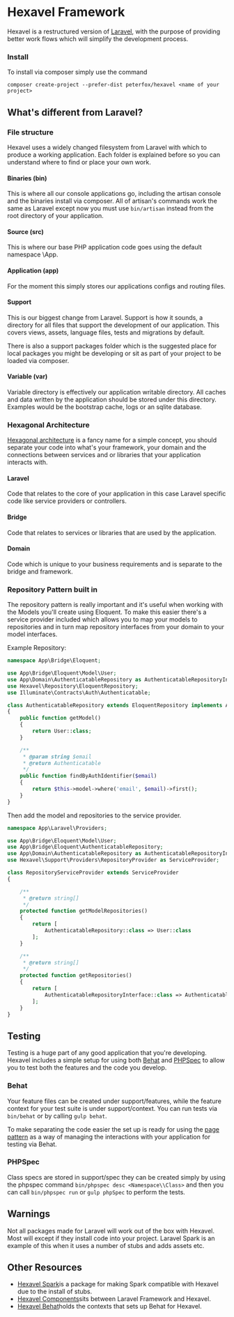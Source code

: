 # Hexavel Framework

Hexavel is a restructured version of [Laravel](http://laravel.com), with the purpose of providing better work flows which
will simplify the development process.

### Install

To install via composer simply use the command

```
composer create-project --prefer-dist peterfox/hexavel <name of your project>
```

## What's different from Laravel?

### File structure

Hexavel uses a widely changed filesystem from Laravel with which to produce a working application. Each folder is
explained before so you can understand where to find or place your own work.

#### Binaries (bin)

This is where all our console applications go, including the artisan console and the binaries install via composer.
All of artisan's commands work the same as Laravel except now you must use `bin/artisan` instead from the root directory of your
application.

#### Source (src)

This is where our base PHP application code goes using the default namespace \App.

#### Application (app)

For the moment this simply stores our applications configs and routing files.

#### Support

This is our biggest change from Laravel. Support is how it sounds, a directory for all files that support the 
development of our application. This covers views, assets, language files, tests and migrations by default.

There is also a support packages folder which is the suggested place for local packages you might be developing
or sit as part of your project to be loaded via composer.

#### Variable (var)

Variable directory is effectively our application writable directory. All caches and data written by the application
should be stored under this directory. Examples would be the bootstrap cache, logs or an sqlite database.

### Hexagonal Architecture

[Hexagonal architecture](http://fideloper.com/hexagonal-architecture) is a fancy name for a simple concept, 
you should separate your code into what's your framework, your domain and the connections between services
and or libraries that your application interacts with.

#### Laravel
Code that relates to the core of your application in this case Laravel specific code like
service providers or controllers.

#### Bridge
Code that relates to services or libraries that are used by the application.

#### Domain
Code which is unique to your business requirements and is separate to the bridge and framework.

### Repository Pattern built in

The repository pattern is really important and it's useful when working with the Models you'll create using Eloquent.
To make this easier there's a service provider included which allows you to map your models to repositories and in
turn map repository interfaces from your domain to your model interfaces.

Example Repository:

```php
namespace App\Bridge\Eloquent;

use App\Bridge\Eloquent\Model\User;
use App\Domain\AuthenticatableRepository as AuthenticatableRepositoryInterface;
use Hexavel\Repository\EloquentRepository;
use Illuminate\Contracts\Auth\Authenticatable;

class AuthenticatableRepository extends EloquentRepository implements AuthenticatableRepositoryInterface
{
    public function getModel()
    {
        return User::class;
    }

    /**
     * @param string $email
     * @return Authenticatable
     */
    public function findByAuthIdentifier($email)
    {
        return $this->model->where('email', $email)->first();
    }
}
```

Then add the model and repositories to the service provider.

```php
namespace App\Laravel\Providers;

use App\Bridge\Eloquent\Model\User;
use App\Bridge\Eloquent\AuthenticatableRepository;
use App\Domain\AuthenticatableRepository as AuthenticatableRepositoryInterface;
use Hexavel\Support\Providers\RepositoryProvider as ServiceProvider;

class RepositoryServiceProvider extends ServiceProvider
{

    /**
     * @return string[]
     */
    protected function getModelRepositories()
    {
        return [
            AuthenticatableRepository::class => User::class
        ];
    }

    /**
     * @return string[]
     */
    protected function getRepositories()
    {
        return [
            AuthenticatableRepositoryInterface::class => AuthenticatableRepository::class
        ];
    }
}
```

## Testing

Testing is a huge part of any good application that you're developing. Hexavel includes a simple setup for using
both [Behat](http://docs.behat.org/en/v3.0/) and [PHPSpec](http://phpspec.readthedocs.org/en/latest/) to allow you to 
test both the features and the code you develop.

### Behat

Your feature files can be created under support/features, while the feature context for your test suite is under
support/context. You can run tests via `bin/behat` or by calling `gulp behat`.

To make separating the code easier the set up is ready for using the 
[page pattern](http://capgemini.github.io/bdd/effective-bdd/)
as a way of managing the interactions with your application for testing via Behat. 

### PHPSpec

Class specs are stored in support/spec they can be created simply by using the 
phpspec command `bin/phpspec desc <Namespace\\Class>` and then you can call `bin/phpspec run`
or `gulp phpSpec` to perform the tests.

## Warnings

Not all packages made for Laravel will work out of the box with Hexavel. Most will except if they install code into
your project. Laravel Spark is an example of this when it uses a number of stubs and adds assets etc.

## Other Resources

* [Hexavel Spark](https://github.com/peterfox/hexavel-spark)is a package for making Spark compatible with Hexavel due to 
the install of stubs.
* [Hexavel Components](https://github.com/peterfox/hexavel-components)sits between Laravel Framework 
and Hexavel.
* [Hexavel Behat](https://github.com/peterfox/hexavel-behat)holds the contexts that sets up Behat for Hexavel.